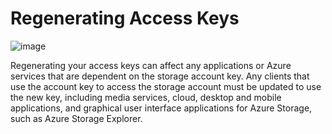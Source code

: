# Regenerating Access Keys

![image](https://user-images.githubusercontent.com/35857179/79449528-f61d3800-8015-11ea-8b31-d96988f7f5fd.png)

Regenerating your access keys can affect any applications or Azure services that are dependent on the storage account key. Any clients that use the account key to access the storage account must be updated to use the new key, including media services, cloud, desktop and mobile applications, and graphical user interface applications for Azure Storage, such as Azure Storage Explorer.